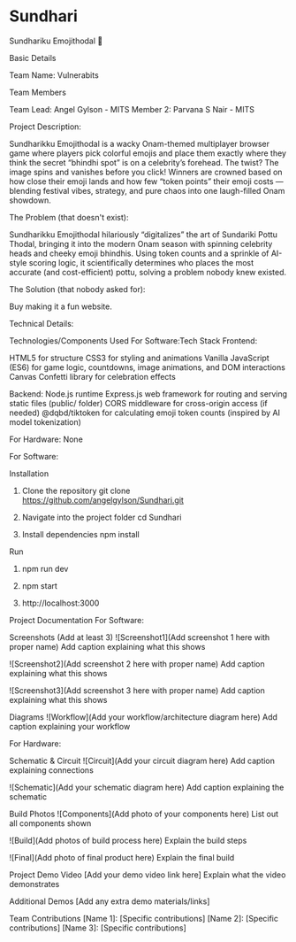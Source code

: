 # Sundhari
Sundhariku Emojithodal  🎯


Basic Details

Team Name: Vulnerabits

Team Members

Team Lead: Angel Gylson - MITS
Member 2: Parvana S Nair - MITS

Project Description:

Sundharikku Emojithodal is a wacky Onam-themed multiplayer browser game where players pick colorful emojis and place them exactly where they think the secret “bhindhi spot” is on a celebrity’s forehead. The twist? The image spins and vanishes before you click! Winners are crowned based on how close their emoji lands and how few “token points” their emoji costs — blending festival vibes, strategy, and pure chaos into one laugh-filled Onam showdown.

The Problem (that doesn't exist):

Sundharikku Emojithodal hilariously “digitalizes” the art of Sundariki Pottu Thodal, bringing it into the modern Onam season with spinning celebrity heads and cheeky emoji bhindhis. Using token counts and a sprinkle of AI-style scoring logic, it scientifically determines who places the most accurate (and cost-efficient) pottu, solving a problem nobody knew existed.

The Solution (that nobody asked for):

Buy making it a fun website.

Technical Details:

Technologies/Components Used
For Software:Tech Stack
Frontend:

HTML5 for structure
CSS3 for styling and animations
Vanilla JavaScript (ES6) for game logic, countdowns, image animations, and DOM interactions
Canvas Confetti library for celebration effects

Backend:
Node.js runtime
Express.js web framework for routing and serving static files (public/ folder)
CORS middleware for cross-origin access (if needed)
@dqbd/tiktoken for calculating emoji token counts (inspired by AI model tokenization)


For Hardware: None

For Software:

Installation

 1. Clone the repository
git clone https://github.com/angelgylson/Sundhari.git

 2. Navigate into the project folder
cd Sundhari

 3. Install dependencies
npm install


Run
1. npm run dev

2. npm start

3. http://localhost:3000

Project Documentation
For Software:

Screenshots (Add at least 3)
![Screenshot1](Add screenshot 1 here with proper name) Add caption explaining what this shows

![Screenshot2](Add screenshot 2 here with proper name) Add caption explaining what this shows

![Screenshot3](Add screenshot 3 here with proper name) Add caption explaining what this shows

Diagrams
![Workflow](Add your workflow/architecture diagram here) Add caption explaining your workflow

For Hardware:

Schematic & Circuit
![Circuit](Add your circuit diagram here) Add caption explaining connections

![Schematic](Add your schematic diagram here) Add caption explaining the schematic

Build Photos
![Components](Add photo of your components here) List out all components shown

![Build](Add photos of build process here) Explain the build steps

![Final](Add photo of final product here) Explain the final build

Project Demo
Video
[Add your demo video link here] Explain what the video demonstrates

Additional Demos
[Add any extra demo materials/links]

Team Contributions
[Name 1]: [Specific contributions]
[Name 2]: [Specific contributions]
[Name 3]: [Specific contributions]
